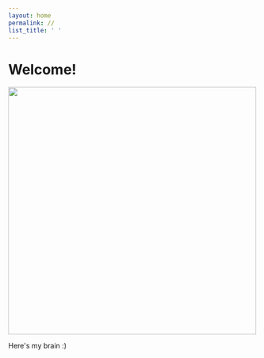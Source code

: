```yaml
---
layout: home 
permalink: //
list_title: ' '
---
```


# Welcome!

<img src="{{site.imgurl}}/myBrain.gif" height="500" />


Here's my brain :)
